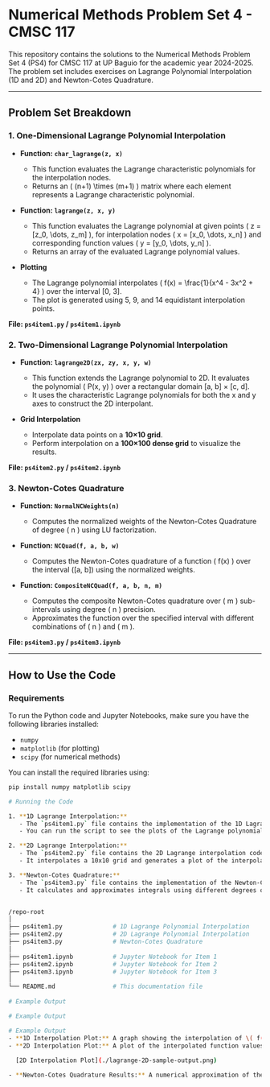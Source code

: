 # Numerical Methods Problem Set 4 - CMSC 117

This repository contains the solutions to the Numerical Methods Problem Set 4 (PS4) for CMSC 117 at UP Baguio for the academic year 2024-2025. The problem set includes exercises on Lagrange Polynomial Interpolation (1D and 2D) and Newton-Cotes Quadrature.

---

## Problem Set Breakdown

### 1. **One-Dimensional Lagrange Polynomial Interpolation**

- **Function: `char_lagrange(z, x)`**
  - This function evaluates the Lagrange characteristic polynomials for the interpolation nodes.
  - Returns an \( (n+1) \times (m+1) \) matrix where each element represents a Lagrange characteristic polynomial.

- **Function: `lagrange(z, x, y)`**
  - This function evaluates the Lagrange polynomial at given points \( z = [z_0, \dots, z_m] \), for interpolation nodes \( x = [x_0, \dots, x_n] \) and corresponding function values \( y = [y_0, \dots, y_n] \).
  - Returns an array of the evaluated Lagrange polynomial values.

- **Plotting**
  - The Lagrange polynomial interpolates \( f(x) = \frac{1}{x^4 - 3x^2 + 4} \) over the interval [0, 3].
  - The plot is generated using 5, 9, and 14 equidistant interpolation points.

**File: `ps4item1.py` / `ps4item1.ipynb`**

### 2. **Two-Dimensional Lagrange Polynomial Interpolation**

- **Function: `lagrange2D(zx, zy, x, y, w)`**
  - This function extends the Lagrange polynomial to 2D. It evaluates the polynomial \( P(x, y) \) over a rectangular domain [a, b] × [c, d].
  - It uses the characteristic Lagrange polynomials for both the x and y axes to construct the 2D interpolant.

- **Grid Interpolation**
  - Interpolate data points on a **10×10 grid**.
  - Perform interpolation on a **100×100 dense grid** to visualize the results.

**File: `ps4item2.py` / `ps4item2.ipynb`**

### 3. **Newton-Cotes Quadrature**

- **Function: `NormalNCWeights(n)`**
  - Computes the normalized weights of the Newton-Cotes Quadrature of degree \( n \) using LU factorization.

- **Function: `NCQuad(f, a, b, w)`**
  - Computes the Newton-Cotes quadrature of a function \( f(x) \) over the interval \([a, b]\) using the normalized weights.

- **Function: `CompositeNCQuad(f, a, b, n, m)`**
  - Computes the composite Newton-Cotes quadrature over \( m \) sub-intervals using degree \( n \) precision.
  - Approximates the function over the specified interval with different combinations of \( n \) and \( m \).

**File: `ps4item3.py` / `ps4item3.ipynb`**

---

## How to Use the Code

### Requirements
To run the Python code and Jupyter Notebooks, make sure you have the following libraries installed:

- `numpy`
- `matplotlib` (for plotting)
- `scipy` (for numerical methods)

You can install the required libraries using:

```bash
pip install numpy matplotlib scipy

# Running the Code

1. **1D Lagrange Interpolation:**
   - The `ps4item1.py` file contains the implementation of the 1D Lagrange interpolation.
   - You can run the script to see the plots of the Lagrange polynomial for different interpolation points.

2. **2D Lagrange Interpolation:**
   - The `ps4item2.py` file contains the 2D Lagrange interpolation code.
   - It interpolates a 10x10 grid and generates a plot of the interpolation on a 100x100 dense grid.

3. **Newton-Cotes Quadrature:**
   - The `ps4item3.py` file contains the implementation of the Newton-Cotes quadrature.
   - It calculates and approximates integrals using different degrees of precision and sub-intervals.


/repo-root
│
├── ps4item1.py              # 1D Lagrange Polynomial Interpolation
├── ps4item2.py              # 2D Lagrange Polynomial Interpolation
├── ps4item3.py              # Newton-Cotes Quadrature
│
├── ps4item1.ipynb           # Jupyter Notebook for Item 1
├── ps4item2.ipynb           # Jupyter Notebook for Item 2
├── ps4item3.ipynb           # Jupyter Notebook for Item 3
│
└── README.md                # This documentation file
   
# Example Output

# Example Output

# Example Output
- **1D Interpolation Plot:** A graph showing the interpolation of \( f(x) = \frac{1}{x^4 - 3x^2 + 4} \) using 5, 9, and 14 equidistant points.
- **2D Interpolation Plot:** A plot of the interpolated function values on a 100×100 dense grid.
  
  [2D Interpolation Plot](./lagrange-2D-sample-output.png)

- **Newton-Cotes Quadrature Results:** A numerical approximation of the integral using different degrees of precision and sub-intervals.
